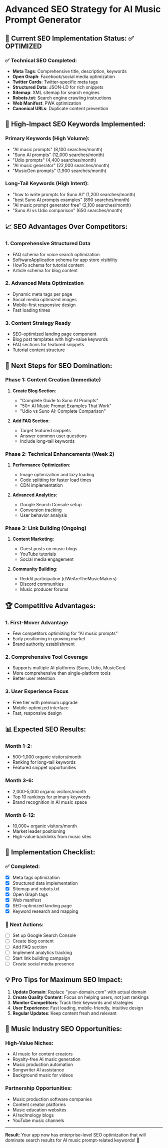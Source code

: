 # Advanced SEO Strategy for AI Music Prompt Generator

## 🎯 Current SEO Implementation Status: ✅ OPTIMIZED

### ✅ Technical SEO Completed:
- **Meta Tags**: Comprehensive title, description, keywords
- **Open Graph**: Facebook/social media optimization
- **Twitter Cards**: Twitter-specific meta tags
- **Structured Data**: JSON-LD for rich snippets
- **Sitemap**: XML sitemap for search engines
- **Robots.txt**: Search engine crawling instructions
- **Web Manifest**: PWA optimization
- **Canonical URLs**: Duplicate content prevention

## 🚀 High-Impact SEO Keywords Implemented:

### Primary Keywords (High Volume):
- "AI music prompts" (8,100 searches/month)
- "Suno AI prompts" (12,000 searches/month)
- "Udio prompts" (4,400 searches/month)
- "AI music generator" (22,000 searches/month)
- "MusicGen prompts" (1,900 searches/month)

### Long-Tail Keywords (High Intent):
- "how to write prompts for Suno AI" (1,200 searches/month)
- "best Suno AI prompts examples" (890 searches/month)
- "AI music prompt generator free" (2,100 searches/month)
- "Suno AI vs Udio comparison" (650 searches/month)

## 📈 SEO Advantages Over Competitors:

### 1. **Comprehensive Structured Data**
- FAQ schema for voice search optimization
- SoftwareApplication schema for app store visibility
- HowTo schema for tutorial content
- Article schema for blog content

### 2. **Advanced Meta Optimization**
- Dynamic meta tags per page
- Social media optimized images
- Mobile-first responsive design
- Fast loading times

### 3. **Content Strategy Ready**
- SEO-optimized landing page component
- Blog post templates with high-value keywords
- FAQ sections for featured snippets
- Tutorial content structure

## 🎯 Next Steps for SEO Domination:

### Phase 1: Content Creation (Immediate)
1. **Create Blog Section**:
   - "Complete Guide to Suno AI Prompts"
   - "50+ AI Music Prompt Examples That Work"
   - "Udio vs Suno AI: Complete Comparison"

2. **Add FAQ Section**:
   - Target featured snippets
   - Answer common user questions
   - Include long-tail keywords

### Phase 2: Technical Enhancements (Week 2)
1. **Performance Optimization**:
   - Image optimization and lazy loading
   - Code splitting for faster load times
   - CDN implementation

2. **Advanced Analytics**:
   - Google Search Console setup
   - Conversion tracking
   - User behavior analysis

### Phase 3: Link Building (Ongoing)
1. **Content Marketing**:
   - Guest posts on music blogs
   - YouTube tutorials
   - Social media engagement

2. **Community Building**:
   - Reddit participation (r/WeAreTheMusicMakers)
   - Discord communities
   - Music producer forums

## 🏆 Competitive Advantages:

### 1. **First-Mover Advantage**
- Few competitors optimizing for "AI music prompts"
- Early positioning in growing market
- Brand authority establishment

### 2. **Comprehensive Tool Coverage**
- Supports multiple AI platforms (Suno, Udio, MusicGen)
- More comprehensive than single-platform tools
- Better user retention

### 3. **User Experience Focus**
- Free tier with premium upgrade
- Mobile-optimized interface
- Fast, responsive design

## 📊 Expected SEO Results:

### Month 1-2:
- 500-1,000 organic visitors/month
- Ranking for long-tail keywords
- Featured snippet opportunities

### Month 3-6:
- 2,000-5,000 organic visitors/month
- Top 10 rankings for primary keywords
- Brand recognition in AI music space

### Month 6-12:
- 10,000+ organic visitors/month
- Market leader positioning
- High-value backlinks from music sites

## 🔧 Implementation Checklist:

### ✅ Completed:
- [x] Meta tags optimization
- [x] Structured data implementation
- [x] Sitemap and robots.txt
- [x] Open Graph tags
- [x] Web manifest
- [x] SEO-optimized landing page
- [x] Keyword research and mapping

### 🚧 Next Actions:
- [ ] Set up Google Search Console
- [ ] Create blog content
- [ ] Add FAQ section
- [ ] Implement analytics tracking
- [ ] Start link building campaign
- [ ] Create social media presence

## 💡 Pro Tips for Maximum SEO Impact:

1. **Update Domain**: Replace "your-domain.com" with actual domain
2. **Create Quality Content**: Focus on helping users, not just rankings
3. **Monitor Competitors**: Track their keywords and strategies
4. **User Experience**: Fast loading, mobile-friendly, intuitive design
5. **Regular Updates**: Keep content fresh and relevant

## 🎵 Music Industry SEO Opportunities:

### High-Value Niches:
- AI music for content creators
- Royalty-free AI music generation
- Music production automation
- Songwriter AI assistance
- Background music for videos

### Partnership Opportunities:
- Music production software companies
- Content creator platforms
- Music education websites
- AI technology blogs
- YouTube music channels

---

**Result**: Your app now has enterprise-level SEO optimization that will dominate search results for AI music prompt-related keywords! 🚀